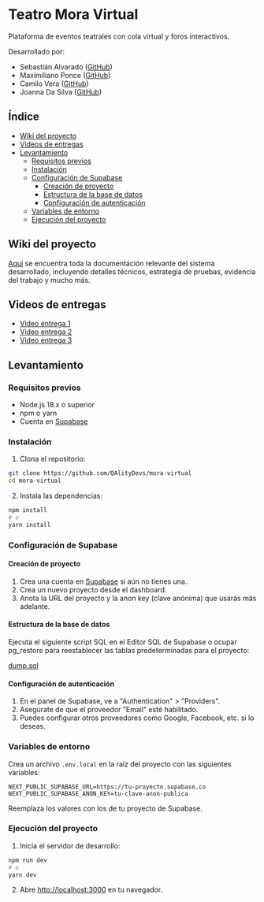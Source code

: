 # Teatro Mora Virtual

Plataforma de eventos teatrales con cola virtual y foros interactivos.

Desarrollado por:

- Sebastián Alvarado ([GitHub](https://github.com/Sealra))
- Maximiliano Ponce ([GitHub](https://github.com/massi-ponce))
- Camilo Vera ([GitHub](https://github.com/caverav))
- Joanna Da Silva ([GitHub](https://github.com/JoannaDaSilva))

## Índice

- [Wiki del proyecto](#wiki-del-proyecto)
- [Videos de entregas](#videos-de-entregas)
- [Levantamiento](#levantamiento)
  - [Requisitos previos](#requisitos-previos)
  - [Instalación](#instalación)
  - [Configuración de Supabase](#configuración-de-supabase)
    - [Creación de proyecto](#creación-de-proyecto)
    - [Estructura de la base de datos](#estructura-de-la-base-de-datos)
    - [Configuración de autenticación](#configuración-de-autenticación)
  - [Variables de entorno](#variables-de-entorno)
  - [Ejecución del proyecto](#ejecución-del-proyecto)

## Wiki del proyecto

[Aquí](https://github.com/QAlityDevs/mora-virtual/wiki) se encuentra toda la documentación relevante del sistema desarrollado, incluyendo detalles técnicos, estrategia de pruebas, evidencia del trabajo y mucho más.

## Videos de entregas

- [Video entrega 1](https://www.youtube.com/watch?v=aY0UqvGblqA)
- [Video entrega 2](https://www.youtube.com/watch?v=ky4bXkyZnF4)
- [Video entrega 3](https://www.youtube.com/watch?v=1elRaPjRCO8)

## Levantamiento

### Requisitos previos

- Node.js 18.x o superior
- npm o yarn
- Cuenta en [Supabase](https://supabase.com)

### Instalación

1. Clona el repositorio:

```bash
git clone https://github.com/QAlityDevs/mora-virtual
cd mora-virtual
```

2. Instala las dependencias:

```bash
npm install
# o
yarn install
```

### Configuración de Supabase

#### Creación de proyecto

1. Crea una cuenta en [Supabase](https://supabase.com) si aún no tienes una.
2. Crea un nuevo proyecto desde el dashboard.
3. Anota la URL del proyecto y la anon key (clave anónima) que usarás más adelante.

#### Estructura de la base de datos

Ejecuta el siguiente script SQL en el Editor SQL de Supabase o ocupar pg_restore para reestablecer las tablas predeterminadas para el proyecto:

[dump.sql](./dump.sql)

#### Configuración de autenticación

1. En el panel de Supabase, ve a "Authentication" > "Providers".
2. Asegúrate de que el proveedor "Email" esté habilitado.
3. Puedes configurar otros proveedores como Google, Facebook, etc. si lo deseas.

### Variables de entorno

Crea un archivo `.env.local` en la raíz del proyecto con las siguientes variables:

```
NEXT_PUBLIC_SUPABASE_URL=https://tu-proyecto.supabase.co
NEXT_PUBLIC_SUPABASE_ANON_KEY=tu-clave-anon-publica
```

Reemplaza los valores con los de tu proyecto de Supabase.

### Ejecución del proyecto

1. Inicia el servidor de desarrollo:

```bash
npm run dev
# o
yarn dev
```

2. Abre [http://localhost:3000](http://localhost:3000) en tu navegador.
